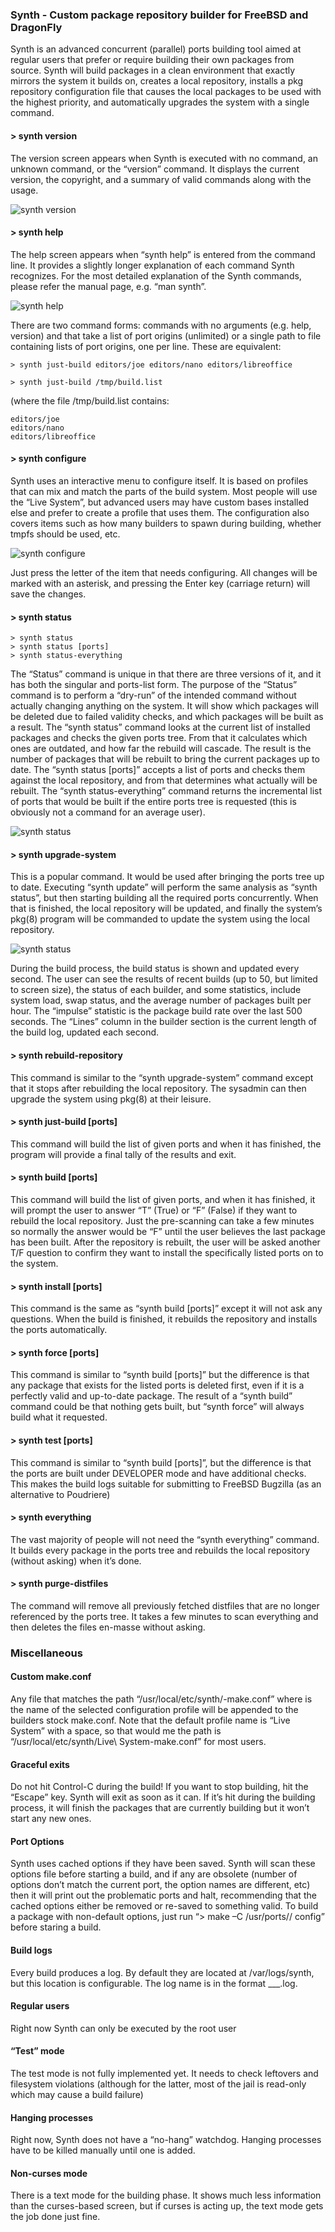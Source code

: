 ### Synth -  Custom package repository builder for FreeBSD and DragonFly

Synth is an advanced concurrent (parallel) ports building tool aimed at regular users that prefer or require building their own packages from source.  Synth will build packages in a clean environment that exactly mirrors the system it builds on, creates a local repository, installs a pkg repository configuration file that causes the local packages to be used with the highest priority, and automatically upgrades the system with a single command.

#### > synth version

The version screen appears when Synth is executed with no command, an unknown command, or the “version” command.  It displays the current version, the copyright, and a summary of valid commands along with the usage.

![synth version](https://www.dragonflybsd.org/~marino/synth-img/version.png)

#### > synth help

The help screen appears when “synth help” is entered from the command line.  It provides a slightly longer explanation of each command Synth recognizes.  For the most detailed explanation of the Synth commands, please refer the manual page, e.g. “man synth”.

![synth help](https://www.dragonflybsd.org/~marino/synth-img/help.png)

There are two command forms: commands with no arguments (e.g. help, version) and that take a list of port origins (unlimited) or a single path to file containing lists of port origins, one per line.  These are equivalent:

```
> synth just-build editors/joe editors/nano editors/libreoffice
```

```
> synth just-build /tmp/build.list   
```

(where the file /tmp/build.list contains:
```
editors/joe
editors/nano
editors/libreoffice
```

#### > synth configure

Synth uses an interactive menu to configure itself.  It is based on profiles that can mix and match the parts of the build system.  Most people will use the “Live System”, but advanced users may have custom bases installed else and prefer to create a profile that uses them.  The configuration also covers  items such as how many builders to spawn during building, whether tmpfs should be used, etc.

![synth configure](https://www.dragonflybsd.org/~marino/synth-img/configure.png)

Just press the letter of the item that needs configuring.  All changes will be marked with an asterisk, and pressing the Enter key (carriage return) will save the changes.

#### > synth status
```
> synth status
> synth status [ports]
> synth status-everything
```

The “Status” command is unique in that there are three versions of it, and it has both the singular and ports-list form.  The purpose of the “Status” command is to perform a “dry-run” of the intended command without actually changing anything on the system.  It will show which packages will be deleted due to failed validity checks, and which packages will be built as a result.  The “synth status” command looks at the current list of installed packages and checks the given ports tree.  From that it calculates which ones are outdated, and how far the rebuild will cascade.  The result is the number of packages that will be rebuilt to bring the current packages up to date.  The “synth status [ports]” accepts a list of ports and checks them against the local repository, and from that determines what actually will be rebuilt.  The “synth status-everything” command returns the incremental list of ports that would be built if the entire ports tree is requested (this is obviously not a command for an average user).

![synth status](https://www.dragonflybsd.org/~marino/synth-img/status.png)

#### > synth upgrade-system

This is a popular command.  It would be used after bringing the ports tree up to date.  Executing “synth update” will perform the same analysis as “synth status”, but then starting building all the required ports concurrently.  When that is finished, the local repository will be updated, and finally the system’s pkg(8) program will be commanded to update the system using the local repository.

![synth status](https://www.dragonflybsd.org/~marino/synth-img/ncurses.png)

During the build process, the build status is shown and updated every second.  The user can see the results of recent builds (up to 50, but limited to screen size), the status of each builder, and some statistics, include system load, swap status, and the average number of packages built per hour.  The “impulse” statistic is the package build rate over the last 500 seconds.  The “Lines” column in the builder section is the current length of the build log, updated each second.

#### > synth rebuild-repository

This command is similar to the “synth upgrade-system” command except that it stops after rebuilding the local repository.  The sysadmin can then upgrade the system using pkg(8) at their leisure.

#### > synth just-build [ports]

This command will build the list of given ports and when it has finished, the program will provide a final tally of the results and exit.

#### > synth build [ports]

This command will build the list of given ports, and when it has finished, it will prompt the user to answer “T” (True) or “F” (False) if they want to rebuild the local repository.  Just the pre-scanning can take a few minutes so normally the answer would be “F” until the user believes the last package has been built.  After the repository is rebuilt, the user will be asked another T/F question to confirm they want to install the specifically listed ports on to the system.

#### > synth install [ports]

This command is the same as “synth build [ports]” except it will not ask any questions.  When the build is finished, it rebuilds the repository and installs the ports automatically.

#### > synth force [ports]

This command is similar to “synth build [ports]” but the difference is that any package that exists for the listed ports is deleted first, even if it is a perfectly valid and up-to-date package.  The result of a “synth build” command could be that nothing gets built, but “synth force” will always build what it requested.

#### > synth test [ports]

This command is similar to “synth build [ports]”, but the difference is that the ports are built under DEVELOPER mode and have additional checks.  This makes the build logs suitable for submitting to FreeBSD Bugzilla (as an alternative to Poudriere)

#### > synth everything

The vast majority of people will not need the “synth everything” command.  It builds every package in the ports tree and rebuilds the local repository (without asking) when it’s done.

#### > synth purge-distfiles

The command will remove all previously fetched distfiles that are no longer referenced by the ports tree.  It takes a few minutes to scan everything and then deletes the files en-masse without asking.

###	Miscellaneous

#### Custom make.conf

Any file that matches the path “/usr/local/etc/synth/<profile>-make.conf” where <profile> is the name of the selected configuration profile will be appended to the builders stock make.conf.  Note that the default profile name is “Live System” with a space, so that would me the path is “/usr/local/etc/synth/Live\ System-make.conf” for most users.

#### Graceful exits

Do not hit Control-C during the build!  If you want to stop building, hit the “Escape” key.  Synth will exit as soon as it can.  If it’s hit during the building process, it will finish the packages that are currently building but it won’t start any new ones.

#### Port Options

Synth uses cached options if they have been saved.  Synth will scan these options file before starting a build, and if any are obsolete (number of options don’t match the current port, the option names are different, etc) then it will print out the problematic ports and halt, recommending that the cached options either be removed or re-saved to something valid.  To build a package with non-default options, just run “> make –C /usr/ports/<category>/<portname> config” before staring a build.

#### Build logs

Every build produces a log.  By default they are located at /var/logs/synth, but this location is configurable.  The log name is in the format <category>___<portname>.log.

#### Regular users

Right now Synth can only be executed by the root user

#### “Test” mode

The test mode is not fully implemented yet.  It needs to check leftovers and filesystem violations (although for the latter, most of the jail is read-only which may cause a build failure)

#### Hanging processes

Right now, Synth does not have a “no-hang” watchdog.  Hanging processes have to be killed manually until one is added.

#### Non-curses mode

There is a text mode for the building phase.  It shows much less information than the curses-based screen, but if curses is acting up, the text mode gets the job done just fine.

